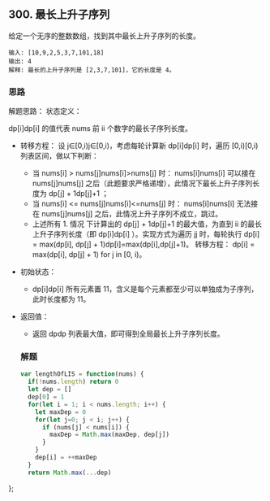 ## 300. 最长上升子序列
给定一个无序的整数数组，找到其中最长上升子序列的长度。
```
输入: [10,9,2,5,3,7,101,18]
输出: 4 
解释: 最长的上升子序列是 [2,3,7,101]，它的长度是 4。
```

### 思路
解题思路：
状态定义：

dp[i]dp[i] 的值代表 nums 前 ii 个数字的最长子序列长度。
- 转移方程： 设 j∈[0,i)j∈[0,i)，考虑每轮计算新 dp[i]dp[i] 时，遍历 [0,i)[0,i) 列表区间，做以下判断：

  - 当 nums[i] > nums[j]nums[i]>nums[j] 时： nums[i]nums[i] 可以接在 nums[j]nums[j] 之后（此题要求严格递增），此情况下最长上升子序列长度为 dp[j] + 1dp[j]+1 ；
  - 当 nums[i] <= nums[j]nums[i]<=nums[j] 时： nums[i]nums[i] 无法接在 nums[j]nums[j] 之后，此情况上升子序列不成立，跳过。
  - 上述所有 1. 情况 下计算出的 dp[j] + 1dp[j]+1 的最大值，为直到 ii 的最长上升子序列长度（即 dp[i]dp[i] ）。实现方式为遍历 jj 时，每轮执行 dp[i] = max(dp[i], dp[j] + 1)dp[i]=max(dp[i],dp[j]+1)。
转移方程： dp[i] = max(dp[i], dp[j] + 1) for j in [0, i)。
- 初始状态：

  - dp[i]dp[i] 所有元素置 11，含义是每个元素都至少可以单独成为子序列，此时长度都为 11。
- 返回值：

  - 返回 dpdp 列表最大值，即可得到全局最长上升子序列长度。

  ### 解题
  ```javascript
  var lengthOfLIS = function(nums) {
    if(!nums.length) return 0
    let dep = []
    dep[0] = 1
    for(let i = 1; i < nums.length; i++) {
      let maxDep = 0
      for(let j=0; j < i; j++) {
        if (nums[j] < nums[i]) {
          maxDep = Math.max(maxDep, dep[j])
        }
      }
      dep[i] = ++maxDep
    }
    return Math.max(...dep)
};
  ```
